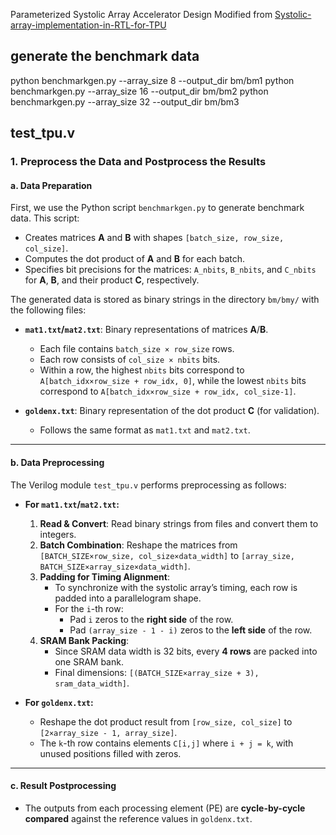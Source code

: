 Parameterized Systolic Array Accelerator Design
Modified from [Systolic-array-implementation-in-RTL-for-TPU](https://github.com/abdelazeem201/Systolic-array-implementation-in-RTL-for-TPU)

## generate the benchmark data
python benchmarkgen.py --array_size 8 --output_dir bm/bm1
python benchmarkgen.py --array_size 16 --output_dir bm/bm2
python benchmarkgen.py --array_size 32 --output_dir bm/bm3

## test_tpu.v 

### 1. Preprocess the Data and Postprocess the Results  

#### a. **Data Preparation**  
First, we use the Python script `benchmarkgen.py` to generate benchmark data. This script:  
- Creates matrices **A** and **B** with shapes `[batch_size, row_size, col_size]`.  
- Computes the dot product of **A** and **B** for each batch.  
- Specifies bit precisions for the matrices: `A_nbits`, `B_nbits`, and `C_nbits` for **A**, **B**, and their product **C**, respectively.  

The generated data is stored as binary strings in the directory `bm/bmy/` with the following files:  
- **`mat1.txt`/`mat2.txt`**: Binary representations of matrices **A**/**B**.  
  - Each file contains `batch_size × row_size` rows.  
  - Each row consists of `col_size × nbits` bits.  
  - Within a row, the highest `nbits` bits correspond to `A[batch_idx×row_size + row_idx, 0]`, while the lowest `nbits` bits correspond to `A[batch_idx×row_size + row_idx, col_size-1]`.  

- **`goldenx.txt`**: Binary representation of the dot product **C** (for validation).  
  - Follows the same format as `mat1.txt` and `mat2.txt`.  

---

#### b. **Data Preprocessing**  
The Verilog module `test_tpu.v` performs preprocessing as follows:  

- **For `mat1.txt`/`mat2.txt`:**  
  1. **Read & Convert**: Read binary strings from files and convert them to integers.  
  2. **Batch Combination**: Reshape the matrices from `[BATCH_SIZE×row_size, col_size×data_width]` to `[array_size, BATCH_SIZE×array_size×data_width]`.  
  3. **Padding for Timing Alignment**:  
     - To synchronize with the systolic array’s timing, each row is padded into a parallelogram shape.  
     - For the `i`-th row:  
       - Pad `i` zeros to the **right side** of the row.  
       - Pad `(array_size - 1 - i)` zeros to the **left side** of the row.  
  4. **SRAM Bank Packing**:  
     - Since SRAM data width is 32 bits, every **4 rows** are packed into one SRAM bank.  
     - Final dimensions: `[(BATCH_SIZE×array_size + 3), sram_data_width]`.  

- **For `goldenx.txt`:**  
  - Reshape the dot product result from `[row_size, col_size]` to `[2×array_size - 1, array_size]`.  
  - The `k`-th row contains elements `C[i,j]` where `i + j = k`, with unused positions filled with zeros.  

---

#### c. **Result Postprocessing**  
- The outputs from each processing element (PE) are **cycle-by-cycle compared** against the reference values in `goldenx.txt`.  

